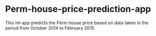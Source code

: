 # Perm-house-price-prediction-app
This ml-app predicts the Perm house price based on data taken in the period from October 2014 to February 2015.
